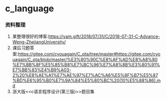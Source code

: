 # c_language
### 资料整理

1. 某整理很好的博客:https://yam.gift/2018/07/31/C/2018-07-31-C-Advance-Weng-ZhejiangUniversity/
2. 课后习题答案:https://gitee.com/cyouagain/C_pta/tree/master#https://gitee.com/cyouagain/C_pta/blob/master/%E3%80%90C%E8%AF%AD%E8%A8%80%E7%BB%8F%E5%85%B8%E7%BC%96%E7%A8%8B%E3%80%91%E7%BB%83%E4%B9%A03-2%20%E8%AE%A1%E7%AE%97%E7%AC%A6%E5%8F%B7%E5%87%BD%E6%95%B0%E7%9A%84%E5%80%BC%20(10%E5%88%86).md
3. 浙大版<<c语言程序设计(第三版)>>题目集
